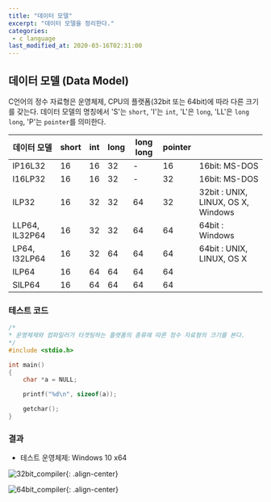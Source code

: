 ```yaml
---
title: "데이터 모델"
excerpt: "데이터 모델을 정리한다."
categories:
 - c language
last_modified_at: 2020-03-16T02:31:00
---
```


## 데이터 모델 (Data Model)

 C언어의 정수 자료형은 운영체제, CPU의 플랫폼(32bit 또는 64bit)에 따라 다른 크기를 갖는다. 데이터 모델의 명칭에서 'S'는 `short`, 'I'는 `int`, 'L'은 `long`, 'LL'은 `long long`, 'P'는 `pointer`를 의미한다.

| 데이터 모델    | short | int  | long | long long | pointer |                                    |
| -------------- | ----- | ---- | ---- | --------- | ------- | ---------------------------------- |
| IP16L32        | 16    | 16   | 32   | -         | 16      | 16bit: MS-DOS                      |
| I16LP32        | 16    | 16   | 32   | -         | 32      | 16bit: MS-DOS                      |
| ILP32          | 16    | 32   | 32   | 64        | 32      | 32bit : UNIX, LINUX, OS X, Windows |
| LLP64, IL32P64 | 16    | 32   | 32   | 64        | 64      | 64bit : Windows                    |
| LP64, I32LP64  | 16    | 32   | 64   | 64        | 64      | 64bit : UNIX, LINUX, OS X          |
| ILP64          | 16    | 64   | 64   | 64        | 64      |                                    |
| SILP64         | 16    | 64   | 64   | 64        | 64      |                                    |

### 테스트 코드

```c
/*
* 운영체제와 컴파일러가 타겟팅하는 플랫폼의 종류에 따른 정수 자료형의 크기를 본다.
*/
#include <stdio.h>

int main()
{
	char *a = NULL;

	printf("%d\n", sizeof(a));

	getchar();
}
```

### 결과

- 테스트 운영체제: Windows 10 x64

![32bit_compiler](https://user-images.githubusercontent.com/19742979/55766455-c016b100-5aaf-11e9-8c40-73bfbe5f937f.PNG){: .align-center}

![64bit_compiler](https://user-images.githubusercontent.com/19742979/55766457-c147de00-5aaf-11e9-9b11-ca2a34034937.PNG){: .align-center}

